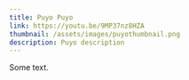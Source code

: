 ```yaml
---
title: Puyo Puyo
link: https://youtu.be/9MP37nz8HZA
thumbnail: /assets/images/puyothumbnail.png
description: Puyo description
---
```


Some text.
